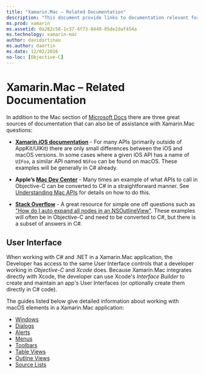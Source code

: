 ```yaml
---
title: "Xamarin.Mac – Related Documentation"
description: "This document provide links to documentation relevant for Xamarin.Mac developers: Xamarin.iOS documentation, Apple's Mac Dev Center, and various guides that describe how to build user interfaces with Xamarin.Mac."
ms.prod: xamarin
ms.assetid: 0a282c58-1c37-4f73-8440-85de2daf454a
ms.technology: xamarin-mac
author: davidortinau
ms.author: daortin
ms.date: 12/02/2016
no-loc: [Objective-C]
---
```


# Xamarin.Mac – Related Documentation

In addition to the Mac section of [Microsoft Docs](~/mac/get-started/index.md) there are three great sources of documentation that can also be of assistance with Xamarin.Mac questions:

- [**Xamarin.iOS documentation**](~/ios/get-started/index.md) - For many APIs (primarily outside of AppKit/UIKit) there are only small differences between the iOS and macOS versions. In some cases where a given iOS API has a name of `UIFoo`, a similar API named `NSFoo` can be found on macOS. These examples will be generally in C# already.

- **Apple’s [Mac Dev Center](https://developer.apple.com/devcenter/mac/)** -  Many times an example of what APIs to call in Objective-C can be converted to C# in a straightforward manner. See [Understanding Mac APIs](~/mac/app-fundamentals/mac-apis.md) for details on how to do this.

- [**Stack Overflow**](https://stackoverflow.com/) - A great resource for simple one off questions such as ["How do I auto expand all nodes in an NSOutlineView"](https://stackoverflow.com/questions/519751/nsoutlineview-auto-expand-all-nodes). These examples will often be in Objective-C and need to be converted to C#, but there is a subset of answers in C#.

## User Interface

When working with C# and .NET in a Xamarin.Mac application, the Developer has access to the same User Interface controls that a developer working in *Objective-C* and *Xcode* does. Because Xamarin.Mac integrates directly with Xcode, the developer can use Xcode's _Interface Builder_ to create and maintain an app's User Interfaces (or optionally create them directly in C# code).

The guides listed below give detailed information about working with macOS elements in a Xamarin.Mac application:

- [Windows](~/mac/user-interface/window.md)
- [Dialogs](~/mac/user-interface/dialog.md)
- [Alerts](~/mac/user-interface/alert.md)
- [Menus](~/mac/user-interface/menu.md)
- [Toolbars](~/mac/user-interface/toolbar.md)
- [Table Views](~/mac/user-interface/table-view.md)
- [Outline Views](~/mac/user-interface/outline-view.md)
- [Source Lists](~/mac/user-interface/source-list.md)
